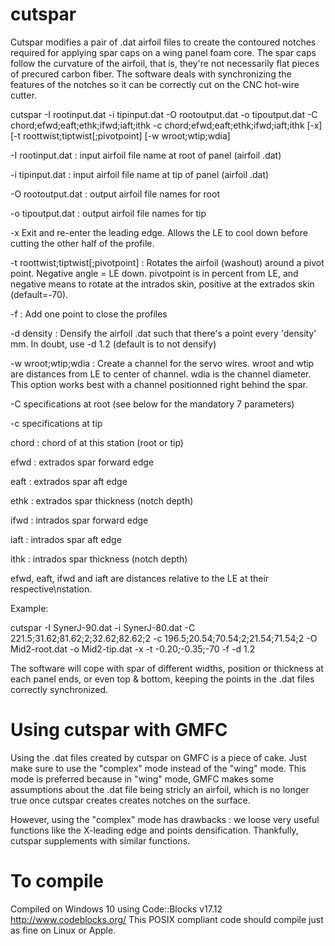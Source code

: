 # cutspar
Cutspar modifies a pair of .dat airfoil files to create the contoured notches required for applying spar caps on a wing panel foam core. The spar caps follow the curvature of the airfoil, that is, they're not necessarily flat pieces of precured carbon fiber. The software deals with synchronizing the features of the notches so it can be correctly cut on the CNC hot-wire cutter.

cutspar -I rootinput.dat -i tipinput.dat -O rootoutput.dat -o tipoutput.dat -C chord;efwd;eaft;ethk;ifwd;iaft;ithk -c chord;efwd;eaft;ethk;ifwd;iaft;ithk [-x] [-t roottwist;tiptwist[;pivotpoint] [-w wroot;wtip;wdia]

-I rootinput.dat : input airfoil file name at root of panel (airfoil .dat)

-i tipinput.dat  : input airfoil file name at tip of panel (airfoil .dat)

-O rootoutput.dat : output airfoil file names for root

-o tipoutput.dat : output airfoil file names for tip

-x Exit and re-enter the leading edge. Allows the LE to cool down before cutting the other half of the profile.

-t roottwist;tiptwist[;pivotpoint] : Rotates the airfoil (washout) around a pivot point. Negative angle = LE down. pivotpoint is in percent from LE, and negative means to rotate at the intrados skin, positive at the extrados skin (default=-70).

-f : Add one point to close the profiles

-d density : Densify the airfoil .dat such that there's a point every 'density' mm. In doubt, use -d 1.2  (default is to not densify)

-w wroot;wtip;wdia : Create a channel for the servo wires. wroot and wtip are distances from LE to center of channel. wdia is the channel diameter. This option works best with a channel positionned right behind the spar.

-C specifications at root (see below for the mandatory 7 parameters)

-c specifications at tip

  chord : chord of at this station (root or tip)

  efwd : extrados spar forward edge
  
  eaft : extrados spar aft edge
  
  ethk : extrados spar thickness (notch depth)
  
  ifwd : intrados spar forward edge
  
  iaft : intrados spar aft edge
  
  ithk : intrados spar thickness (notch depth)
  

efwd, eaft, ifwd and iaft are distances relative to the LE at their respective\nstation.

Example:

cutspar -I SynerJ-90.dat -i SynerJ-80.dat -C 221.5;31.62;81.62;2;32.62;82.62;2 -c 196.5;20.54;70.54;2;21.54;71.54;2 -O Mid2-root.dat -o Mid2-tip.dat -x -t -0.20;-0.35;-70 -f -d 1.2

The software will cope with spar of different widths, position or thickness at each panel ends, or even top & bottom, keeping the points in the .dat files correctly synchronized.

# Using cutspar with GMFC
Using the .dat files created by cutspar on GMFC is a piece of cake. Just make sure to use the "complex" mode instead of the "wing" mode. This mode is preferred because in "wing" mode, GMFC makes some assumptions about the .dat file being stricly an airfoil, which is no longer true once cutspar creates creates notches on the surface.

However, using the "complex" mode has drawbacks : we loose very useful functions like the X-leading edge and points densification. Thankfully, cutspar supplements with similar functions.


# To compile
Compiled on Windows 10 using Code::Blocks v17.12 http://www.codeblocks.org/ 
This POSIX compliant code should compile just as fine on Linux or Apple.
